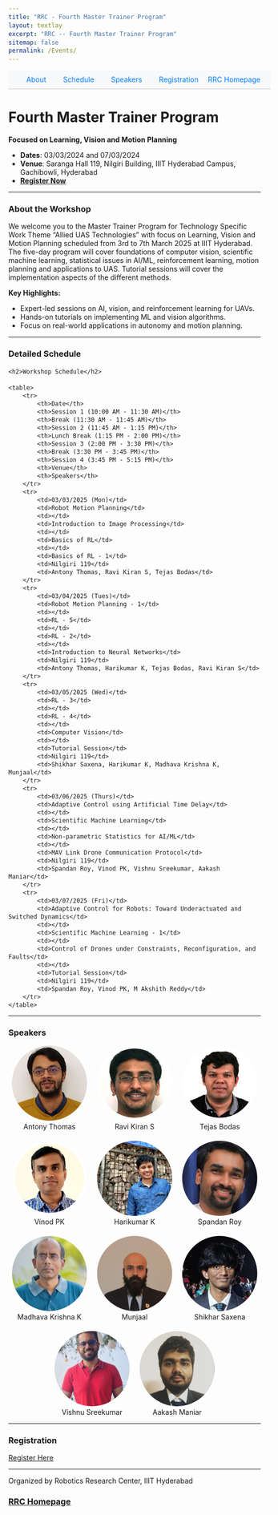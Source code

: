 ```yaml
---
title: "RRC - Fourth Master Trainer Program"
layout: textlay
excerpt: "RRC -- Fourth Master Trainer Program"
sitemap: false
permalink: /Events/
---
```


<nav style="background-color: #f8f9fa; padding: 10px; position: sticky; top: 0; z-index: 1000; width: 100%; text-align: center; border-bottom: 1px solid #ccc;">
  <a href="#about-the-workshop" style="margin: 0 15px; text-decoration: none; color: #007bff;">About</a>
  <a href="#detailed-schedule" style="margin: 0 15px; text-decoration: none; color: #007bff;">Schedule</a>
  <a href="#speakers" style="margin: 0 15px; text-decoration: none; color: #007bff;">Speakers</a>
  <a href="https://forms.gle/M7RkcQGFCSLEKkwJ6" style="margin: 0 15px; text-decoration: none; color: #007bff;">Registration</a>
  <!-- <a href="#rrc-homepage" style="margin: 0 15px; text-decoration: none; color: #007bff;">RRC Homepage</a> -->
  <a href="https://robotics.iiit.ac.in/" style="text-decoration: none; color: #007bff;">RRC Homepage</a>
</nav>

# Fourth Master Trainer Program
**Focused on  Learning, Vision and Motion Planning**  

<!-- <div style="text-align: center; width: 100%; margin: 0 auto;">
  <img src="/images/events/Systems-and-Intelligence-for-UAV_2024.png" alt="Systems and Intelligence for UAV 2024" style="width: 100%; height: auto;">
</div> -->

<!-- <div style="text-align: center; width: 100%; margin: 0 auto;">
  <img src="/images/events/Systems-and-Intelligence-for-UAV_2024.png" alt="Systems and Intelligence for UAV 2024" style="width: 100%; height: auto; max-height: 500px; object-fit: contain;">
</div> -->

<!-- <div style="text-align: center; width: 100%; margin: 0 auto;">
  <img src="/images/events/Systems-and-Intelligence-for-UAV_2024.png" alt="Systems and Intelligence for UAV 2024" 
       style="width: 100%; max-width: 1200px; height: auto; max-height: 500px; object-fit: contain;">
</div> -->


- **Dates**: 03/03/2024 and 07/03/2024  
- **Venue**: Saranga Hall 119, Nilgiri Building, IIIT Hyderabad Campus, Gachibowli, Hyderabad  
- **[Register Now](https://forms.gle/M7RkcQGFCSLEKkwJ6)**  

---

### <a id="about-the-workshop"></a>About the Workshop

We welcome you to the Master Trainer Program for Technology Specific Work Theme “Allied UAS Technologies” with focus on Learning, Vision and Motion Planning scheduled from 3rd to 7th March 2025 at IIIT Hyderabad. The five-day program will cover foundations of computer vision, scientific machine learning, statistical issues in AI/ML, reinforcement learning, motion planning and applications to UAS. Tutorial sessions will cover the implementation aspects of the different methods.

**Key Highlights:**
- Expert-led sessions on AI, vision, and reinforcement learning for UAVs.
- Hands-on tutorials on implementing ML and vision algorithms.
- Focus on real-world applications in autonomy and motion planning.

---

### <a id="workshop-schedule"></a>Detailed Schedule  

<!-- <!DOCTYPE html> -->
<html lang="en">
<head>
    <meta charset="UTF-8">
    <meta name="viewport" content="width=device-width, initial-scale=1.0">
    <!-- <title>Workshop Schedule</title> -->
    <style>
        table {
            width: 100%;
            border-collapse: collapse;
        }
        th, td {
            border: 1px solid black;
            padding: 8px;
            text-align: center;
        }
        th {
            background-color: #f2f2f2;
        }
    </style>
</head>
<body>

    <h2>Workshop Schedule</h2>

    <table>
        <tr>
            <th>Date</th>
            <th>Session 1 (10:00 AM - 11:30 AM)</th>
            <th>Break (11:30 AM - 11:45 AM)</th>
            <th>Session 2 (11:45 AM - 1:15 PM)</th>
            <th>Lunch Break (1:15 PM - 2:00 PM)</th>
            <th>Session 3 (2:00 PM - 3:30 PM)</th>
            <th>Break (3:30 PM - 3:45 PM)</th>
            <th>Session 4 (3:45 PM - 5:15 PM)</th>
            <th>Venue</th>
            <th>Speakers</th>
        </tr>
        <tr>
            <td>03/03/2025 (Mon)</td>
            <td>Robot Motion Planning</td>
            <td></td>
            <td>Introduction to Image Processing</td>
            <td></td>
            <td>Basics of RL</td>
            <td></td>
            <td>Basics of RL - 1</td>
            <td>Nilgiri 119</td>
            <td>Antony Thomas, Ravi Kiran S, Tejas Bodas</td>
        </tr>
        <tr>
            <td>03/04/2025 (Tues)</td>
            <td>Robot Motion Planning - 1</td>
            <td></td>
            <td>RL - 5</td>
            <td></td>
            <td>RL - 2</td>
            <td></td>
            <td>Introduction to Neural Networks</td>
            <td>Nilgiri 119</td>
            <td>Antony Thomas, Harikumar K, Tejas Bodas, Ravi Kiran S</td>
        </tr>
        <tr>
            <td>03/05/2025 (Wed)</td>
            <td>RL - 3</td>
            <td></td>
            <td>RL - 4</td>
            <td></td>
            <td>Computer Vision</td>
            <td></td>
            <td>Tutorial Session</td>
            <td>Nilgiri 119</td>
            <td>Shikhar Saxena, Harikumar K, Madhava Krishna K, Munjaal</td>
        </tr>
        <tr>
            <td>03/06/2025 (Thurs)</td>
            <td>Adaptive Control using Artificial Time Delay</td>
            <td></td>
            <td>Scientific Machine Learning</td>
            <td></td>
            <td>Non-parametric Statistics for AI/ML</td>
            <td></td>
            <td>MAV Link Drone Communication Protocol</td>
            <td>Nilgiri 119</td>
            <td>Spandan Roy, Vinod PK, Vishnu Sreekumar, Aakash Maniar</td>
        </tr>
        <tr>
            <td>03/07/2025 (Fri)</td>
            <td>Adaptive Control for Robots: Toward Underactuated and Switched Dynamics</td>
            <td></td>
            <td>Scientific Machine Learning - 1</td>
            <td></td>
            <td>Control of Drones under Constraints, Reconfiguration, and Faults</td>
            <td></td>
            <td>Tutorial Session</td>
            <td>Nilgiri 119</td>
            <td>Spandan Roy, Vinod PK, M Akshith Reddy</td>
        </tr>
    </table>

</body>
</html>


---

### <a id="speakers"></a>Speakers  

<!-- - **Dr. Makarand Tapaswi**  
  - [Profile Link](https://makarandtapaswi.github.io/)  
  - Topic: Transformers and Vision Transformers  

- **Dr. Ravi Kiran S**  
  - [Profile Link](https://ravika.github.io/)  
  - Topics: Neural Networks, Image Processing Techniques  

- **Prof. Madhava Krishna**  
  - [Profile Link](https://robotics.iiit.ac.in/faculty_mkrishna/)  
  - Topic: Geometry in Vision and SLAM  

- **Dr. Nagamanikandan G**  
  - [Profile Link](https://www.iiit.ac.in/faculty/nagamanikandan-govindan/)  
  - Topic: Trajectory Generation for UAVs  

- **Dr. Arun Kumar Singh**  
  - [Profile Link](https://tuit.ut.ee/en/content/arun-kumar-singh)  
  - Topic: Advanced Robotics  -->
  
<div style="display: flex; flex-wrap: wrap; gap: 20px; justify-content: center;">
  <!-- Row 1 -->
  <a href="https://www.iiit.ac.in/faculty/antony-thomas/" style="text-decoration: none; text-align: center; display: inline-block; width: 150px;">
    <img src="/images/MTP/antony_thomas.jpg" alt="Antony Thomas" 
         style="width: 150px; height: 150px; border-radius: 50%; object-fit: cover;">
    Antony Thomas
  </a>
  <a href="https://ravika.github.io/" style="text-decoration: none; text-align: center; display: inline-block; width: 150px;">
    <img src="/images/MTP/Ravi Kiran.jpeg" alt="Ravi Kiran S" 
         style="width: 150px; height: 150px; border-radius: 50%; object-fit: cover;">
    Ravi Kiran S
  </a>
  <a href="https://sites.google.com/view/tejaspbodas/" style="text-decoration: none; text-align: center; display: inline-block; width: 150px;">
    <img src="/images/MTP/Tejas-Bodas.png" alt="Tejas Bodas" 
         style="width: 150px; height: 150px; border-radius: 50%; object-fit: cover;">
    Tejas Bodas
  </a>
  <a href="https://www.iiit.ac.in/faculty/vinod-p-k/" style="text-decoration: none; text-align: center; display: inline-block; width: 150px;">
    <img src="/images/MTP/Vinod-P-K.png" alt="Vinod PK" 
         style="width: 150px; height: 150px; border-radius: 50%; object-fit: cover;">
    Vinod PK
  </a>
  
  <!-- Row 2 -->
  <a href="https://sites.google.com/view/harikumar-kandath/home/" style="text-decoration: none; text-align: center; display: inline-block; width: 150px;">
    <img src="/images/MTP/harikumar-kandath.jpg" alt="Harikumar K" 
         style="width: 150px; height: 150px; border-radius: 50%; object-fit: cover;">
    Harikumar K
  </a>
  <a href="https://sites.google.com/view/spandanroy/" style="text-decoration: none; text-align: center; display: inline-block; width: 150px;">
    <img src="/images/MTP/spandan.jpeg" alt="Spandan Roy" 
         style="width: 150px; height: 150px; border-radius: 50%; object-fit: cover;">
    Spandan Roy
  </a>
  <a href="https://robotics.iiit.ac.in/faculty_mkrishna/" style="text-decoration: none; text-align: center; display: inline-block; width: 150px;">
    <img src="/images/MTP/MK.png" alt="Madhava Krishna K" 
         style="width: 150px; height: 150px; border-radius: 50%; object-fit: cover;">
    Madhava Krishna K
  </a>
  
  <!-- Row 3 -->
  <a href="#" style="text-decoration: none; text-align: center; display: inline-block; width: 150px;">
    <img src="/images/MTP/Munjaal.jpeg" alt="Munjaal" 
         style="width: 150px; height: 150px; border-radius: 50%; object-fit: cover;">
    Munjaal
  </a>
  <a href="#" style="text-decoration: none; text-align: center; display: inline-block; width: 150px;">
    <img src="/images/MTP/Shikhar_Saxena.jpeg" alt="Shikhar Saxena" 
         style="width: 150px; height: 150px; border-radius: 50%; object-fit: cover;">
    Shikhar Saxena
  </a>
  <a href="#" style="text-decoration: none; text-align: center; display: inline-block; width: 150px;">
    <img src="/images/MTP/Sreekumar.jpeg" alt="Vishnu Sreekumar" 
         style="width: 150px; height: 150px; border-radius: 50%; object-fit: cover;">
    Vishnu Sreekumar
  </a>
  <a href="#" style="text-decoration: none; text-align: center; display: inline-block; width: 150px;">
    <img src="/images/MTP/Aakash_M.jpeg" alt="Aakash Maniar" 
         style="width: 150px; height: 150px; border-radius: 50%; object-fit: cover;">
    Aakash Maniar
  </a>
</div>


---

### <a id="registration"></a>Registration  

[Register Here](https://forms.gle/M7RkcQGFCSLEKkwJ6)  

---

Organized by Robotics Research Center, IIIT Hyderabad  

### <a id="rrc-homepage"></a>[RRC Homepage](https://robotics.iiit.ac.in/)

